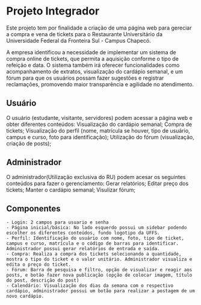 
# Projeto Integrador

Este projeto tem por finalidade a criação de uma página web para gereciar a compra e vena de tickets para o Restaurante Universitário da Universidade Federal da Fronteira Sul - Campus Chapecó. 

A empresa identificou a necessidade de implementar um sistema de compra online de tickets, que permita a aquisição conforme o tipo de refeição e data. O sistema também irá oferecer funcionalidades como acompanhamento de extratos, visualização do cardápio semanal, e um fórum para que os usuários possam fazer sugestões e registrar reclamações, promovendo maior transparência e agilidade no atendimento.

## Usuário
O usuário (estudante, visitante, servidores) podem acessar a página web e obter diferentes conteúdos: Visualização do cardápio semanal; Compra de tickets; Visualização do perfil (nome, matrícula se houver, tipo de usuário, campus e curso, foto para identificação); Utilização do fórum (visualização, criação de posts);
## Administrador
O administrador(Utilização exclusiva do RU) podem acesar os seguintes conteúdos para fazer o gerenciamento: Gerar relatórios; Editar preço dos tickets; Manter o cardápio semanal; Visulizar fórum;

## Componentes

    - Login: 2 campos para usuario e senha
    - Página inicial/básica: No lado esquerdo possui um sidebar podendo escolher os diferentes conteúdos, fundo logotipo da UFFS.
    - Perfil: Identificação do usuário com nome, foto, tipo de ticket, campus e curso, matrícula e o código de barras para identificar. Administrador possui gerar relatórios de entrada e saída.
    - Compra: Realiza a compra dos tickets selecionando a quantidade, mostra o tipo do ticket e o valor unitário. Administrador visualiza e edita o preço do ticket. 
    - Fórum: Barra de pesquisa e filtro, opção de visualizar e reagir aos posts, e botão fazer nova publicação (opção de colocar imagem, título do post, descrição do post)
    - Calendário: Visualização dos dias da semana com o respectivo cardápio, administrador possui um botão para realizar a postagem de um novo cardápio.

